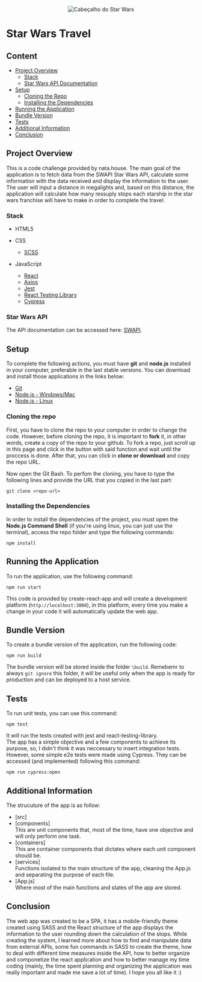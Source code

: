 <p align="center">
  <img src="https://res.cloudinary.com/dxs3wvxxw/image/upload/v1608075721/starwarsNata/starwars-logo.png" alt="Cabeçalho do Star Wars"/>
</p>

# Star Wars Travel

## Content

- [Project Overview](#project-overview)
  - [Stack](#stack)
  - [Star Wars API Documentation](#star-wars-api-documentation)
- [Setup](#setup)
  - [Cloning the Repo](#cloning-the-repo)
  - [Installing the Dependencies](#installing-the-dependencies)
- [Running the Application](#running-the-application)
- [Bundle Version](#bundle-version)
- [Tests](#tests)
- [Additional Information](#additional-information)
- [Conclusion](#conclusion)

## Project Overview

This is a code challenge provided by nata.house. The main goal of the application is to fetch data from the SWAPI Star Wars API, calculate some information with the data received and display the information to the user. The user will input a distance in megalights and, based on this distance, the application will calculate how many ressuply stops each starship in the star wars franchise will have to make in order to complete the travel.

### Stack

- HTML5

- CSS
  - [SCSS](https://sass-lang.com/)
- JavaScript
  - [React](https://reactjs.org/)
  - [Axios](https://github.com/axios/axios)
  - [Jest](https://jestjs.io/en/)
  - [React Testing Library](https://testing-library.com/)
  - [Cypress](https://www.cypress.io/)

### Star Wars API

The API documentation can be accessed here: [SWAPI](https://swapi.co/).

## Setup

To complete the following actions, you must have **git** and **node.js** installed in your computer, preferable in the last stable versions. You can download and install those applications in the links below:

- [Git](https://git-scm.com/downloads)
- [Node.js - Windows/Mac](https://nodejs.org/en/download/)
- [Node.js - Linux](https://nodejs.org/en/download/package-manager/)

### Cloning the repo

First, you have to clone the repo to your computer in order to change the code. However, before cloning the repo, it is important to **fork** it, in other words, create a copy of the repo to your github. To fork a repo, just scroll up in this page and click in the button with said function and wait until the proccess is done. After that, you can click in **clone or download** and copy the repo URL.

Now open the Git Bash. To perfom the cloning, you have to type the following lines and provide the URL that you copied in the last part:

```git
git clone <repo-url>
```

### Installing the Dependencies

In order to install the dependencies of the project, you must open the **Node.js Command Shell** (if you're using linux, you can just use the terminal), access the repo folder and type the following commands:

```node
npm install
```

## Running the Application

To run the application, use the following command:

```node
npm run start
```

This code is provided by create-react-app and will create a development platform (`http://localhost:3000`), in this platform, every time you make a change in your code it will automatically update the web app.

## Bundle Version

To create a bundle version of the application, run the following code:

```node
npm run build
```

The bundle version will be stored inside the folder `\build`. Remebemr to always `git ignore` this folder, it will be useful only when the app is ready for production and can be deployed to a host service.

## Tests

To run unit tests, you can use this command:

```node
npm test
```

It will run the tests created with jest and react-testing-library.\
The app has a simple objective and a few components to achieve its purpose, so, I didn't think it was neccessary to insert integration tests.\
However, some simple e2e tests were made using Cypress. They can be accessed (and implemented) following this command:

```node
npm run cypress:open
```

## Additional Information

The strucuture of the app is as follow:

- [src]<br>
- [components]<br>
  This are unit components that, most of the time, have one objective and will only perform one task.
- [containers]<br>
  This are container components that dictates where each unit component should be.
- [services]<br>
  Functions isolated to the main structure of the app, cleaning the App.js and separating the purpose of each file.
- [App.js]<br>
  Where most of the main functions and states of the app are stored.

## Conclusion

The web app was created to be a SPA, it has a mobile-friendly theme created using SASS and the React structure of the app displays the information to the user rounding down the calculation of the stops. While creating the system, I learned more about how to find and manipulate data from external APIs, some fun commands in SASS to create the theme, how to deal with different time measures inside the API, how to better organize and componetize the react application and how to better manage my time coding (mainly, the time spent planning and organizing the application was really important and made me save a lot of time). I hope you all like it :)
